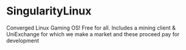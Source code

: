 # SingularityLinux
Converged Linux Gaming OS! Free for all. Includes a mining client &amp; UniExchange for which we make a market and these proceed pay for development
